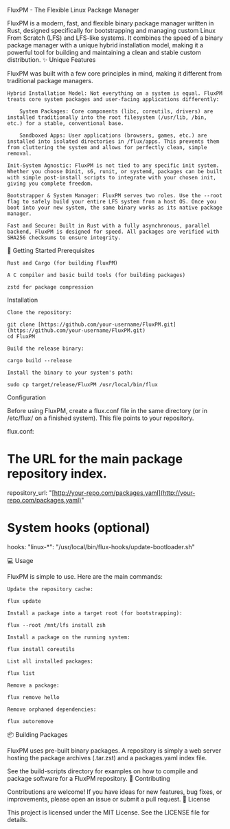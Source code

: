 FluxPM - The Flexible Linux Package Manager

FluxPM is a modern, fast, and flexible binary package manager written in Rust, designed specifically for bootstrapping and managing custom Linux From Scratch (LFS) and LFS-like systems. It combines the speed of a binary package manager with a unique hybrid installation model, making it a powerful tool for building and maintaining a clean and stable custom distribution.
✨ Unique Features

FluxPM was built with a few core principles in mind, making it different from traditional package managers.

    Hybrid Installation Model: Not everything on a system is equal. FluxPM treats core system packages and user-facing applications differently:

        System Packages: Core components (libc, coreutils, drivers) are installed traditionally into the root filesystem (/usr/lib, /bin, etc.) for a stable, conventional base.

        Sandboxed Apps: User applications (browsers, games, etc.) are installed into isolated directories in /flux/apps. This prevents them from cluttering the system and allows for perfectly clean, simple removal.

    Init-System Agnostic: FluxPM is not tied to any specific init system. Whether you choose Dinit, s6, runit, or systemd, packages can be built with simple post-install scripts to integrate with your chosen init, giving you complete freedom.

    Bootstrapper & System Manager: FluxPM serves two roles. Use the --root flag to safely build your entire LFS system from a host OS. Once you boot into your new system, the same binary works as its native package manager.

    Fast and Secure: Built in Rust with a fully asynchronous, parallel backend, FluxPM is designed for speed. All packages are verified with SHA256 checksums to ensure integrity.

🚀 Getting Started
Prerequisites

    Rust and Cargo (for building FluxPM)

    A C compiler and basic build tools (for building packages)

    zstd for package compression

Installation

    Clone the repository:

    git clone [https://github.com/your-username/FluxPM.git](https://github.com/your-username/FluxPM.git)
    cd FluxPM

    Build the release binary:

    cargo build --release

    Install the binary to your system's path:

    sudo cp target/release/FluxPM /usr/local/bin/flux

Configuration

Before using FluxPM, create a flux.conf file in the same directory (or in /etc/flux/ on a finished system). This file points to your repository.

flux.conf:

# The URL for the main package repository index.
repository_url: "[http://your-repo.com/packages.yaml](http://your-repo.com/packages.yaml)"

# System hooks (optional)
hooks:
  "linux-*": "/usr/local/bin/flux-hooks/update-bootloader.sh"

💻 Usage

FluxPM is simple to use. Here are the main commands:

    Update the repository cache:

    flux update

    Install a package into a target root (for bootstrapping):

    flux --root /mnt/lfs install zsh

    Install a package on the running system:

    flux install coreutils

    List all installed packages:

    flux list

    Remove a package:

    flux remove hello

    Remove orphaned dependencies:

    flux autoremove

📦 Building Packages

FluxPM uses pre-built binary packages. A repository is simply a web server hosting the package archives (.tar.zst) and a packages.yaml index file.

See the build-scripts directory for examples on how to compile and package software for a FluxPM repository.
🤝 Contributing

Contributions are welcome! If you have ideas for new features, bug fixes, or improvements, please open an issue or submit a pull request.
📜 License

This project is licensed under the MIT License. See the LICENSE file for details.
